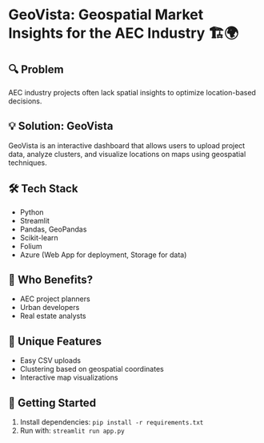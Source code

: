 # GeoVista: Geospatial Market Insights for the AEC Industry 🏗️🌍

## 🔍 Problem
AEC industry projects often lack spatial insights to optimize location-based decisions.

## 💡 Solution: GeoVista
GeoVista is an interactive dashboard that allows users to upload project data, analyze clusters, and visualize locations on maps using geospatial techniques.

## 🛠️ Tech Stack
- Python
- Streamlit
- Pandas, GeoPandas
- Scikit-learn
- Folium
- Azure (Web App for deployment, Storage for data)

## 🎯 Who Benefits?
- AEC project planners
- Urban developers
- Real estate analysts

## 🌟 Unique Features
- Easy CSV uploads
- Clustering based on geospatial coordinates
- Interactive map visualizations

## 🚀 Getting Started
1. Install dependencies: `pip install -r requirements.txt`
2. Run with: `streamlit run app.py`
